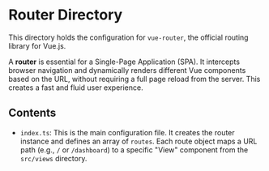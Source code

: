 # Router Directory

This directory holds the configuration for `vue-router`, the official routing library for Vue.js.

A **router** is essential for a Single-Page Application (SPA). It intercepts browser navigation and dynamically renders different Vue components based on the URL, without requiring a full page reload from the server. This creates a fast and fluid user experience.

## Contents

*   `index.ts`: This is the main configuration file. It creates the router instance and defines an array of `routes`. Each route object maps a URL path (e.g., `/` or `/dashboard`) to a specific "View" component from the `src/views` directory.
